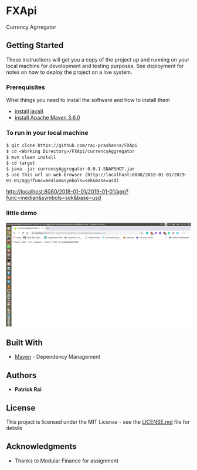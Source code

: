 # FXApi

Currency Agrregator

## Getting Started

These instructions will get you a copy of the project up and running on your local machine for development and testing purposes. See deployment for notes on how to deploy the project on a live system.


### Prerequisites
What things you need to install the software and how to install them

* [install java8](https://askubuntu.com/questions/464755/how-to-install-openjdk-8-on-14-04-lts) 
* [install Apache Maven 3.6.0](https://www.mkyong.com/maven/how-to-install-maven-in-ubuntu/) 


### To run in your local machine

```
$ git clone https://github.com/rai-prashanna/FXApi
$ cd <Working Directory>/FXApi/currencyAggregator
$ mvn clean install 
$ cd target
$ java -jar currencyAggregator-0.0.1-SNAPSHOT.jar
$ use this url on web browser (http://localhost:8080/2018-01-01/2019-01-01/agg?func=median&symbols=sek&base=usd)
```
[http://localhost:8080/2018-01-01/2019-01-01/agg?func=median&symbols=sek&base=usd](http://localhost:8080/2018-01-01/2019-01-01/agg?func=median&symbols=sek&base=usd)



### little demo

![alt text](https://github.com/rai-prashanna/FXApi/blob/master/output.png)

## Built With

* [Maven](https://maven.apache.org/) - Dependency Management

## Authors

* **Patrick Rai** 


## License

This project is licensed under the MIT License - see the [LICENSE.md](LICENSE.md) file for details

## Acknowledgments

* Thanks to Modular Finance for assignment

